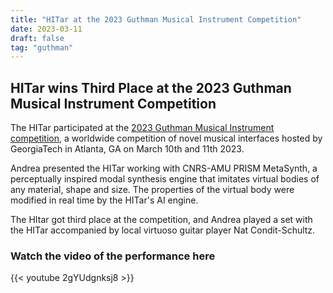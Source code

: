 ```yaml
---
title: "HITar at the 2023 Guthman Musical Instrument Competition"
date: 2023-03-11
draft: false
tag: "guthman"
---
```

## HITar wins Third Place at the 2023 Guthman Musical Instrument Competition

The HITar participated at the [2023 Guthman Musical Instrument competition](https://guthman.gatech.edu/2023-competition),
a worldwide competition of novel musical interfaces hosted by GeorgiaTech in
Atlanta, GA on March 10th and 11th 2023.

Andrea presented the HITar working with CNRS-AMU PRISM MetaSynth, a perceptually
inspired modal synthesis engine that imitates virtual bodies of any material,
shape and size. The properties of the virtual body were modified in real time
by the HITar's AI engine.

The HItar got third place at the competition, and Andrea played a set with the
HITar accompanied by local virtuoso guitar player Nat Condit-Schultz.

### Watch the video of the performance here

{{< youtube 2gYUdgnksj8 >}}